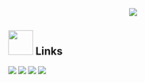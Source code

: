 <div align="center">
  <img max-width="800" src="https://github.com/chaozhang666/chaozhang666/blob/main/dino.gif?raw=true"/>
</div>

## <img height="50" src="https://media.giphy.com/media/k8iE7ulpbJZIFjdmTD/giphy.gif"/> Links
[![](https://img.shields.io/badge/-linkedin-0073B1?style=flat-square)](https://www.linkedin.com/in/chao-zhang-727b8b15b/)
[![](https://img.shields.io/badge/-portfolio-332B40?style=flat-square)](https://chao.gg)
[![](https://img.shields.io/badge/-facebook-1C9CEA?style=flat-square)](https://www.facebook.com/profile.php?id=100014959716281)
[![](https://img.shields.io/badge/-codemao-2D4E00?style=flat-square)](https://shequ.codemao.cn/work/39573573)
